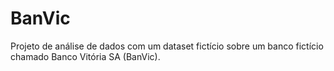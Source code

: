 # BanVic
Projeto de análise de dados com um dataset fictício sobre um banco fictício chamado Banco Vitória SA (BanVic).
